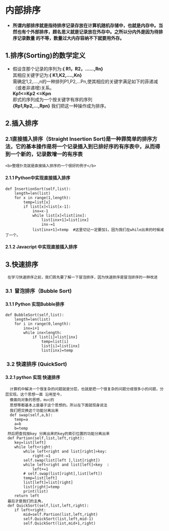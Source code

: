 # 内部排序
-  <b>所谓内部排序就是指待排序记录存放在计算机随机存储中，也就是内存中。当然也有个外部排序，顾名思义就是记录放在外存中。之所以分内外是因为待排序记录数量
  的不等，数量过大内存容纳不下就要用外存。</b>
## 1.排序(Sorting)的数学定义
- 假设含那个记录的序列为:<b>{ R1，R2，......,Rn}</b><br>
  其相应关键字记为:<b>{ K1,K2,....,Kn}</b><br>
  需确定1,2,....,n的一种排列P1,P2,...Pn,使其相应的关键字满足如下的菲递减（或者非递增)关系。<br>
  <b>Kp1<=Kp2 <=Kpn <br></b>
   即式的序列成为一个按关键字有序的序列<br>
   <b>{Rp1,Rp2,...,Rpn}</b> 我们把这一种操作成为排序。
## 2.插入排序
### 2.1直接插入排序（Straight Insertion Sort)是一种罪简单的排序方法，它的基本操作是将一个记录插入到已排好序的有序表中，从而得到一个新的，记录数增一的有序表
	<b>整理扑克就是直接插入排序的一个很好的例子</b>
#### 2.1.1 Python中实现直接插入排序
	def InsertionSort(self,list):
		length=len(list)
		for x in range(1,length):
			temp=list[x]
			if list[x]<list[x-1]:
				inx=x-1
				while list[x]<list[inx]:
					list[inx+1]=list[inx]
					inx-=1
				list[inx+1]=temp  #这里切记一定要加1，因为我们在while出来的时候减了一个。
#### 2.1.2 Javacript 中实现直接插入排序
## 3.快速排序
	 在学习快速排序之前，我们首先要了解一下冒泡排序，因为快速排序是冒泡排序的一种改进
### 3.1  冒泡排序（Bubble Sort)
#### 3.1.1 Python 实现Bubble排序
	def BubbleSort(self,list):
		length=len(list)
		for i in range(0,length):
			inx=i+1
			while inx<length:
				if list[i]<list[inx]
					temp=list[i]
					list[i]=list[inx]
					list[inx]=temp
###  3.2 快速排序 (QuickSort)
#### 3.2.1 python 实现 快速排序
	  计算机中解决一个很复杂的问题就是分层，也就是把一个很复杂的问题分成很多小的问题，分层实现。这个思想一直 沿用至今，
	  像面向对象的思想，mvc的
	  思想等都基本上是基于这个思想的。所以在下面就现身说法
	  我们把交换这个功能分离出来
	  def swap(self,a,b):
	  	temp=a
		a=b
		b=temp
	 然后把查找按key 分离出来的key的索引位置的功能分离出来
	 def Partion(self,list,left,right):
	 	key=list[left]
		while left<right:
			while left<right and list[right]>key:
				right-=1
			self.swap(list[left ],list[right])
			while left<right and list[left]<key  :
				left+=1             
			# self.swap(list[right],list[left])
			temp=list[left]                    
			list[left]=list[right]
			list[right]=temp
			print(list)	
		return left
	 最后才是我们的主角，
	 def QuickSort(self,list,left,right):
		if left<right:
			mid=self.Partion(list,left,right)
			self.QuickSort(list,left,mid-1)
			self.QuickSort(list,mid+1,right)
	
			
			
	
